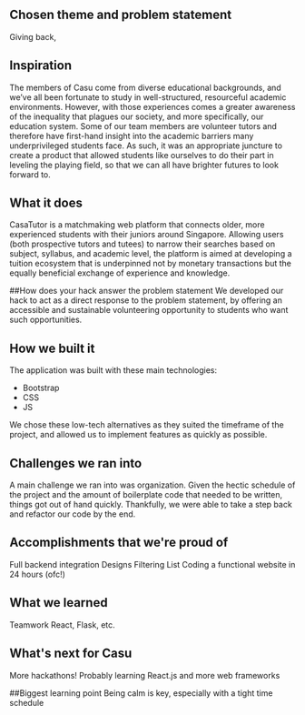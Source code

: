 ## Chosen theme and problem statement
Giving back, 

## Inspiration
The members of Casu come from diverse educational backgrounds, and we’ve all been fortunate to study in well-structured, resourceful academic environments. However, with those experiences comes a greater awareness of the inequality that plagues our society, and more specifically, our education system. Some of our team members are volunteer tutors and therefore have first-hand insight into the academic barriers many underprivileged students face. As such, it was an appropriate juncture to create a product that allowed students like ourselves to do their part in leveling the playing field, so that we can all have brighter futures to look forward to.

## What it does
CasaTutor is a matchmaking web platform that connects older, more experienced students with their juniors around Singapore. Allowing users (both prospective tutors and tutees) to narrow their searches based on subject, syllabus, and academic level, the platform is aimed at developing a tuition ecosystem that is underpinned not by monetary transactions but the equally beneficial exchange of experience and knowledge.

##How does your hack answer the problem statement
We developed our hack to act as a direct response to the problem statement, by offering an accessible and sustainable volunteering opportunity to students who want such opportunities.

## How we built it
The application was built with these main technologies:
* Bootstrap
* CSS
* JS

We chose these low-tech alternatives as they suited the timeframe of the project, and allowed us to implement features as quickly as possible.

## Challenges we ran into
A main challenge we ran into was organization. Given the hectic schedule of the project and the amount of boilerplate code that needed to be written, things got out of hand quickly. Thankfully, we were able to take a step back and refactor our code by the end.

## Accomplishments that we're proud of
Full backend integration 
Designs
Filtering List
Coding a functional website in 24 hours (ofc!)

## What we learned
Teamwork
React, Flask, etc.

## What's next for Casu
More hackathons!
Probably learning React.js and more web frameworks

##Biggest learning point
Being calm is key, especially with a tight time schedule

